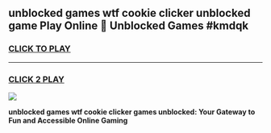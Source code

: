 
## unblocked games wtf cookie clicker unblocked game Play Online 👋 Unblocked Games #kmdqk
<h3>
<a href="https://premium.freeplayer.one?title=unblocked_games_wtf_cookie_clicker&ref=21F">CLICK TO PLAY</a></h3>
<hr>

<h3>
<a href="https://premium.freeplayer.one?title=unblocked_games_wtf_cookie_clicker&ref=21F">CLICK 2 PLAY</a>
  
</h3>

<a href="https://premium.freeplayer.one?title=unblocked_games_wtf_cookie_clicker&ref=21F/"><img src="https://clearcache.store/games.png"></a>


**unblocked games wtf cookie clicker games unblocked: Your Gateway to Fun and Accessible Online Gaming**
